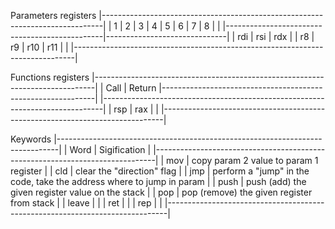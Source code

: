 Parameters registers
|------------------------------------------------------------------------------|
|  1  |  2  |  3  |  4  |  5  |  6  |  7  |  8  |                              |
|-----------------------------------------------|------------------------------|
| rdi | rsi | rdx |     | r8  | r9  | r10 | r11 |                              |
|------------------------------------------------------------------------------|

Functions registers
|------------------------------------------------------------------------------|
|  Call | Return |-------------------------------------------------------------|
|------------------------------------------------------------------------------|
|  rsp  |   rax  |                                                             |
|------------------------------------------------------------------------------|

Keywords
|------------------------------------------------------------------------------|
|   Word   | Sigification                                                      |
|------------------------------------------------------------------------------|
|   mov    | copy param 2 value to param 1 register                            |
|   cld    | clear the "direction" flag                                        |
|   jmp    | perform a "jump" in the code, take the address where to jump in param |
|   push   | push (add) the given register value on the stack                  |
|   pop    | pop (remove) the given register from stack                        |
|   leave  |                                                                   |
|   ret    |                                                                   |
|   rep    |                                                                   |
|------------------------------------------------------------------------------|
